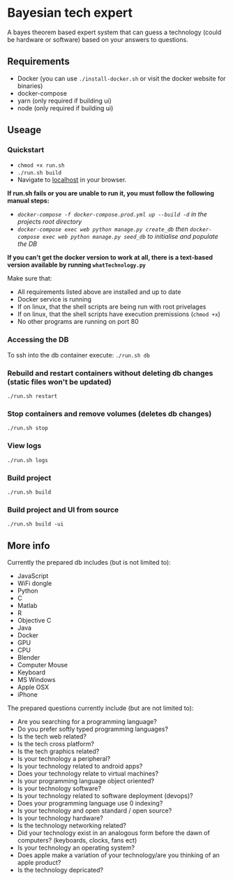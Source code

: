 # Bayesian tech expert
A bayes theorem based expert system that can guess a technology (could be hardware or software) based on your answers to questions.

## Requirements
- Docker (you can use `./install-docker.sh` or visit the docker website for binaries)
- docker-compose 
- yarn (only required if building ui)
- node (only required if building ui)

## Useage
### Quickstart
- `chmod +x run.sh`
- `./run.sh build`
- Navigate to [localhost](http://localhost) in your browser.

**If run.sh fails or you are unable to run it, you must follow the following manual steps:**
- *`docker-compose -f docker-compose.prod.yml up --build -d` in the projects root directory*
- *`docker-compose exec web python manage.py create_db` then `docker-compose exec web python manage.py seed_db` to initialise and populate the DB*

**If you can't get the docker version to work at all, there is a text-based version available by running `whatTechnology.py`**

Make sure that:
- All requirements listed above are installed and up to date
- Docker service is running
- If on linux, that the shell scripts are being run with root privelages
- If on linux, that the shell scripts have execution premissions (`chmod +x`)
- No other programs are running on port 80

### Accessing the DB

To ssh into the db container execute:
`./run.sh db`

### Rebuild and restart containers without deleting db changes (static files won't be updated)
`./run.sh restart`

### Stop containers and remove volumes (deletes db changes)
`./run.sh stop`

### View logs
`./run.sh logs`

### Build project
`./run.sh build`

### Build project and UI from source
`./run.sh build -ui`

## More info

Currently the prepared db includes (but is not limited to):
- JavaScript
- WiFi dongle
- Python
- C
- Matlab
- R
- Objective C
- Java
- Docker
- GPU
- CPU
- Blender
- Computer Mouse
- Keyboard
- MS Windows
- Apple OSX
- iPhone

The prepared questions currently include (but are not limited to):
- Are you searching for a programming language?
- Do you prefer softly typed programming languages?
- Is the tech web related?
- Is the tech cross platform?
- Is the tech graphics related?
- Is your technology a peripheral?
- Is your technology related to android apps?
- Does your technology relate to virtual machines?
- Is your programming language object oriented?
- Is your technology software?
- Is your technology related to software deployment (devops)?
- Does your programming language use 0 indexing?
- Is your technology and open standard / open source?
- Is your technology hardware?
- Is the technology networking related?
- Did your technology exist in an analogous form before the dawn of computers? (keyboards, clocks, fans ect)
- Is your technology an operating system?
- Does apple make a variation of your technology/are you thinking of an apple product?
- Is the technology depricated?
